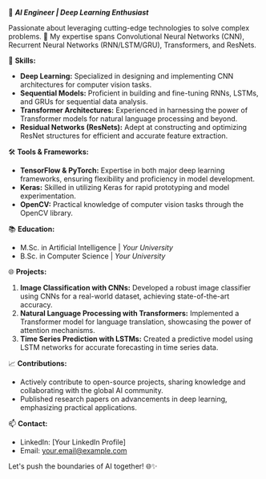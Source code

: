🤖 ***AI Engineer | Deep Learning Enthusiast***

Passionate about leveraging cutting-edge technologies to solve complex problems. 🚀 My expertise spans Convolutional Neural Networks (CNN), Recurrent Neural Networks (RNN/LSTM/GRU), Transformers, and ResNets.

🔬 **Skills:**
- **Deep Learning:** Specialized in designing and implementing CNN architectures for computer vision tasks.
- **Sequential Models:** Proficient in building and fine-tuning RNNs, LSTMs, and GRUs for sequential data analysis.
- **Transformer Architectures:** Experienced in harnessing the power of Transformer models for natural language processing and beyond.
- **Residual Networks (ResNets):** Adept at constructing and optimizing ResNet structures for efficient and accurate feature extraction.

🛠️ **Tools & Frameworks:**
- **TensorFlow & PyTorch:** Expertise in both major deep learning frameworks, ensuring flexibility and proficiency in model development.
- **Keras:** Skilled in utilizing Keras for rapid prototyping and model experimentation.
- **OpenCV:** Practical knowledge of computer vision tasks through the OpenCV library.

📚 **Education:**
- M.Sc. in Artificial Intelligence | *Your University*
- B.Sc. in Computer Science | *Your University*

🌐 **Projects:**
1. **Image Classification with CNNs:** Developed a robust image classifier using CNNs for a real-world dataset, achieving state-of-the-art accuracy.
2. **Natural Language Processing with Transformers:** Implemented a Transformer model for language translation, showcasing the power of attention mechanisms.
3. **Time Series Prediction with LSTMs:** Created a predictive model using LSTM networks for accurate forecasting in time series data.

📈 **Contributions:**
- Actively contribute to open-source projects, sharing knowledge and collaborating with the global AI community.
- Published research papers on advancements in deep learning, emphasizing practical applications.

📫 **Contact:**
- LinkedIn: [Your LinkedIn Profile]
- Email: your.email@example.com

Let's push the boundaries of AI together! 🌐✨



<!---
Mohtaaditya/Mohtaaditya is a ✨ special ✨ repository because its `README.md` (this file) appears on your GitHub profile.
You can click the Preview link to take a look at your changes.
--->

